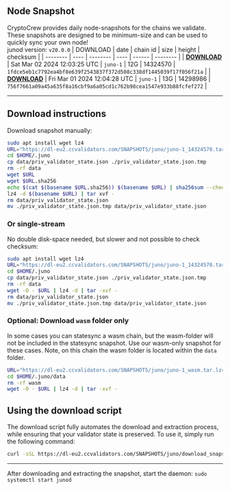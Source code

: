 ## Node Snapshot
CryptoCrew provides daily node-snapshots for the chains we validate. These snapshots are designed to be minimum-size and can be used to quickly sync your own node!  
junod version: `v20.0.0`
| DOWNLOAD | date | chain id | size | height | checksum |
| -------- | ---- | -------- | ---- | ------ | -------- |
| **[DOWNLOAD](https://dl-eu2.ccvalidators.com/SNAPSHOTS/juno/juno-1_14324570.tar.lz4)** | Sat Mar 02 2024 12:03:25 UTC | `juno-1` | 12G | 14324570 | `1fdce5eb1c7792ea4bf8e639f2543837f372d508c338df1445039f17f056f21a` |
| **[DOWNLOAD](https://dl-eu2.ccvalidators.com/SNAPSHOTS/juno/juno-1_14298986.tar.lz4)** | Fri Mar 01 2024 12:04:28 UTC | `juno-1` | 13G | 14298986 | `756f7661a09a45a635f8a16cbf9a6a05cd1c762b98cea1547e933b88fcfef272` |

---

## Download instructions
Download snapshot manually:
```sh
sudo apt install wget lz4
URL="https://dl-eu2.ccvalidators.com/SNAPSHOTS/juno/juno-1_14324570.tar.lz4"
cd $HOME/.juno
cp data/priv_validator_state.json ./priv_validator_state.json.tmp
rm -rf data
wget $URL
wget $URL.sha256
echo $(cat $(basename $URL.sha256)) $(basename $URL) | sha256sum --check
lz4 -d $(basename $URL) | tar xvf -
rm data/priv_validator_state.json
mv ./priv_validator_state.json.tmp data/priv_validator_state.json
```

### Or single-stream
No double disk-space needed, but slower and not possible to check checksum:
```sh
sudo apt install wget lz4
URL="https://dl-eu2.ccvalidators.com/SNAPSHOTS/juno/juno-1_14324570.tar.lz4"
cd $HOME/.juno
cp data/priv_validator_state.json ./priv_validator_state.json.tmp
rm -rf data
wget -O - $URL | lz4 -d | tar -xvf -
rm data/priv_validator_state.json
mv ./priv_validator_state.json.tmp data/priv_validator_state.json
```


### Optional: Download `wasm` folder only
In some cases you can statesync a wasm chain, but the wasm-folder will not be included in the statesync snapshot. Use our wasm-only snapshot for these cases. Note, on this chain the wasm folder is located within the `data` folder.
```sh
URL="https://dl-eu2.ccvalidators.com/SNAPSHOTS/juno/juno-1_wasm.tar.lz4"
cd $HOME/.juno/data
rm -rf wasm
wget -O - $URL | lz4 -d | tar -xvf -
```


## Using the download script

The download script fully automates the download and extraction process, while ensuring that your validator state is preserved. To use it, simply run the following command:
```sh
curl -sSL https://dl-eu2.ccvalidators.com/SNAPSHOTS/juno/download_snapshot.sh | bash
```
---

After downloading and extracting the snapshot, start the daemon: `sudo systemctl start junod`

